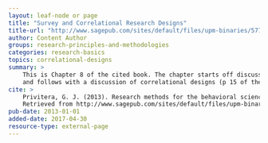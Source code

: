 ```yaml
---
layout: leaf-node or page
title: "Survey and Correlational Research Designs"
title-url: "http://www.sagepub.com/sites/default/files/upm-binaries/57732_Chapter_8.pdf"
author: Content Author
groups: research-principles-and-methodologies
categories: research-basics
topics: correlational-designs
summary: >
    This is Chapter 8 of the cited book. The chapter starts off discussing general survey design
    and follows with a discussion of correlational designs (p 15 of the pdf and 239 of the book).
cite: >
    Privitera, G. J. (2013). Research methods for the behavioral sciences. Sage Publications.
    Retrieved from http://www.sagepub.com/sites/default/files/upm-binaries/57732_Chapter_8.pdf
pub-date: 2013-01-01
added-date: 2017-04-30
resource-type: external-page
---
```

